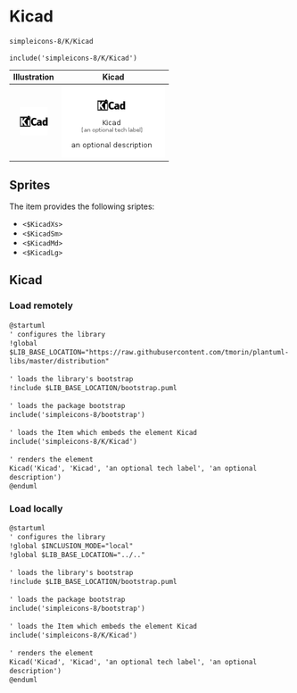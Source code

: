 # Kicad


```text
simpleicons-8/K/Kicad
```

```text
include('simpleicons-8/K/Kicad')
```



| Illustration | Kicad |
| :---: | :---: |
| ![illustration for Illustration](../../simpleicons-8/K/Kicad.png) | ![illustration for Kicad](../../simpleicons-8/K/Kicad.Local.png) |



## Sprites
The item provides the following sriptes:

- `<$KicadXs>`
- `<$KicadSm>`
- `<$KicadMd>`
- `<$KicadLg>`





## Kicad

### Load remotely
```plantuml
@startuml
' configures the library
!global $LIB_BASE_LOCATION="https://raw.githubusercontent.com/tmorin/plantuml-libs/master/distribution"

' loads the library's bootstrap
!include $LIB_BASE_LOCATION/bootstrap.puml

' loads the package bootstrap
include('simpleicons-8/bootstrap')

' loads the Item which embeds the element Kicad
include('simpleicons-8/K/Kicad')

' renders the element
Kicad('Kicad', 'Kicad', 'an optional tech label', 'an optional description')
@enduml
```

### Load locally
```plantuml
@startuml
' configures the library
!global $INCLUSION_MODE="local"
!global $LIB_BASE_LOCATION="../.."

' loads the library's bootstrap
!include $LIB_BASE_LOCATION/bootstrap.puml

' loads the package bootstrap
include('simpleicons-8/bootstrap')

' loads the Item which embeds the element Kicad
include('simpleicons-8/K/Kicad')

' renders the element
Kicad('Kicad', 'Kicad', 'an optional tech label', 'an optional description')
@enduml
```


